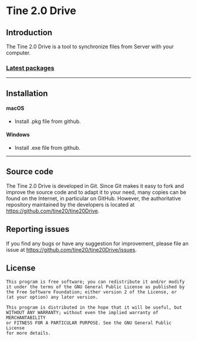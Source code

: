 # Tine 2.0 Drive

## Introduction

The Tine 2.0 Drive is a tool to synchronize files from Server
with your computer.


### [Latest packages](https://github.com/tine20/tine20Drive/releases)

---

## Installation 

#### macOS 

- Install .pkg file from github.

#### Windows

- Install .exe file from github.

---

## Source code

The Tine 2.0 Drive is developed in Git. Since Git makes it easy to
fork and improve the source code and to adapt it to your need, many copies
can be found on the Internet, in particular on GitHub. However, the
authoritative repository maintained by the developers is located at
https://github.com/tine20/tine20Drive.

## Reporting issues

If you find any bugs or have any suggestion for improvement, please
file an issue at https://github.com/tine20/tine20Drive/issues.

## License

    This program is free software; you can redistribute it and/or modify
    it under the terms of the GNU General Public License as published by
    the Free Software Foundation; either version 2 of the License, or
    (at your option) any later version.

    This program is distributed in the hope that it will be useful, but
    WITHOUT ANY WARRANTY; without even the implied warranty of MERCHANTABILITY
    or FITNESS FOR A PARTICULAR PURPOSE. See the GNU General Public License
    for more details.


